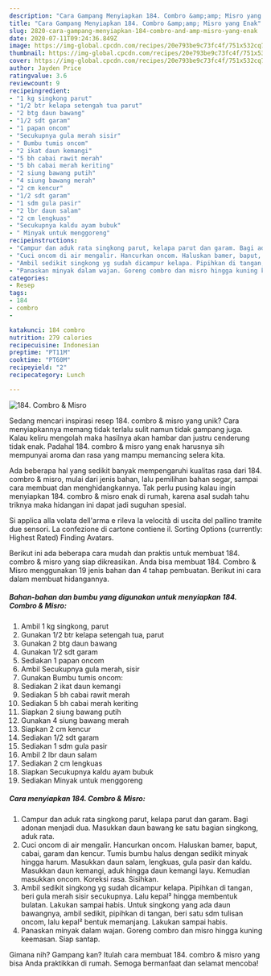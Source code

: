 ```yaml
---
description: "Cara Gampang Menyiapkan 184. Combro &amp;amp; Misro yang Enak"
title: "Cara Gampang Menyiapkan 184. Combro &amp;amp; Misro yang Enak"
slug: 2820-cara-gampang-menyiapkan-184-combro-and-amp-misro-yang-enak
date: 2020-07-11T09:24:36.849Z
image: https://img-global.cpcdn.com/recipes/20e793be9c73fc4f/751x532cq70/184-combro-misro-foto-resep-utama.jpg
thumbnail: https://img-global.cpcdn.com/recipes/20e793be9c73fc4f/751x532cq70/184-combro-misro-foto-resep-utama.jpg
cover: https://img-global.cpcdn.com/recipes/20e793be9c73fc4f/751x532cq70/184-combro-misro-foto-resep-utama.jpg
author: Jayden Price
ratingvalue: 3.6
reviewcount: 9
recipeingredient:
- "1 kg singkong parut"
- "1/2 btr kelapa setengah tua parut"
- "2 btg daun bawang"
- "1/2 sdt garam"
- "1 papan oncom"
- "Secukupnya gula merah sisir"
- " Bumbu tumis oncom"
- "2 ikat daun kemangi"
- "5 bh cabai rawit merah"
- "5 bh cabai merah keriting"
- "2 siung bawang putih"
- "4 siung bawang merah"
- "2 cm kencur"
- "1/2 sdt garam"
- "1 sdm gula pasir"
- "2 lbr daun salam"
- "2 cm lengkuas"
- "Secukupnya kaldu ayam bubuk"
- " Minyak untuk menggoreng"
recipeinstructions:
- "Campur dan aduk rata singkong parut, kelapa parut dan garam. Bagi adonan menjadi dua. Masukkan daun bawang ke satu bagian singkong, aduk rata."
- "Cuci oncom di air mengalir. Hancurkan oncom. Haluskan bamer, baput, cabai, garam dan kencur. Tumis bumbu halus dengan sedikit minyak hingga harum. Masukkan daun salam, lengkuas, gula pasir dan kaldu. Masukkan daun kemangi, aduk hingga daun kemangi layu. Kemudian masukkan oncom. Koreksi rasa. Sisihkan."
- "Ambil sedikit singkong yg sudah dicampur kelapa. Pipihkan di tangan, beri gula merah sisir secukupnya. Lalu kepal² hingga membentuk bulatan. Lakukan sampai habis. Untuk singkong yang ada daun bawangnya, ambil sedikit, pipihkan di tangan, beri satu sdm tulisan oncom, lalu kepal² bentuk memanjang. Lakukan sampai habis."
- "Panaskan minyak dalam wajan. Goreng combro dan misro hingga kuning keemasan. Siap santap."
categories:
- Resep
tags:
- 184
- combro
- 

katakunci: 184 combro  
nutrition: 279 calories
recipecuisine: Indonesian
preptime: "PT11M"
cooktime: "PT60M"
recipeyield: "2"
recipecategory: Lunch

---
```



![184. Combro &amp; Misro](https://img-global.cpcdn.com/recipes/20e793be9c73fc4f/751x532cq70/184-combro-misro-foto-resep-utama.jpg)

Sedang mencari inspirasi resep 184. combro &amp; misro yang unik? Cara menyiapkannya memang tidak terlalu sulit namun tidak gampang juga. Kalau keliru mengolah maka hasilnya akan hambar dan justru cenderung tidak enak. Padahal 184. combro &amp; misro yang enak harusnya sih mempunyai aroma dan rasa yang mampu memancing selera kita.

Ada beberapa hal yang sedikit banyak mempengaruhi kualitas rasa dari 184. combro &amp; misro, mulai dari jenis bahan, lalu pemilihan bahan segar, sampai cara membuat dan menghidangkannya. Tak perlu pusing kalau ingin menyiapkan 184. combro &amp; misro enak di rumah, karena asal sudah tahu triknya maka hidangan ini dapat jadi suguhan spesial.

Si applica alla volata dell&#39;arma e rileva la velocità di uscita del pallino tramite due sensori. La confezione di cartone contiene il. Sorting Options (currently: Highest Rated) Finding Avatars.


Berikut ini ada beberapa cara mudah dan praktis untuk membuat 184. combro &amp; misro yang siap dikreasikan. Anda bisa membuat 184. Combro &amp; Misro menggunakan 19 jenis bahan dan 4 tahap pembuatan. Berikut ini cara dalam membuat hidangannya.

<!--inarticleads1-->

##### Bahan-bahan dan bumbu yang digunakan untuk menyiapkan 184. Combro &amp; Misro:

1. Ambil 1 kg singkong, parut
1. Gunakan 1/2 btr kelapa setengah tua, parut
1. Gunakan 2 btg daun bawang
1. Gunakan 1/2 sdt garam
1. Sediakan 1 papan oncom
1. Ambil Secukupnya gula merah, sisir
1. Gunakan  Bumbu tumis oncom:
1. Sediakan 2 ikat daun kemangi
1. Sediakan 5 bh cabai rawit merah
1. Sediakan 5 bh cabai merah keriting
1. Siapkan 2 siung bawang putih
1. Gunakan 4 siung bawang merah
1. Siapkan 2 cm kencur
1. Sediakan 1/2 sdt garam
1. Sediakan 1 sdm gula pasir
1. Ambil 2 lbr daun salam
1. Sediakan 2 cm lengkuas
1. Siapkan Secukupnya kaldu ayam bubuk
1. Sediakan  Minyak untuk menggoreng




<!--inarticleads2-->

##### Cara menyiapkan 184. Combro &amp; Misro:

1. Campur dan aduk rata singkong parut, kelapa parut dan garam. Bagi adonan menjadi dua. Masukkan daun bawang ke satu bagian singkong, aduk rata.
1. Cuci oncom di air mengalir. Hancurkan oncom. Haluskan bamer, baput, cabai, garam dan kencur. Tumis bumbu halus dengan sedikit minyak hingga harum. Masukkan daun salam, lengkuas, gula pasir dan kaldu. Masukkan daun kemangi, aduk hingga daun kemangi layu. Kemudian masukkan oncom. Koreksi rasa. Sisihkan.
1. Ambil sedikit singkong yg sudah dicampur kelapa. Pipihkan di tangan, beri gula merah sisir secukupnya. Lalu kepal² hingga membentuk bulatan. Lakukan sampai habis. Untuk singkong yang ada daun bawangnya, ambil sedikit, pipihkan di tangan, beri satu sdm tulisan oncom, lalu kepal² bentuk memanjang. Lakukan sampai habis.
1. Panaskan minyak dalam wajan. Goreng combro dan misro hingga kuning keemasan. Siap santap.




Gimana nih? Gampang kan? Itulah cara membuat 184. combro &amp; misro yang bisa Anda praktikkan di rumah. Semoga bermanfaat dan selamat mencoba!

